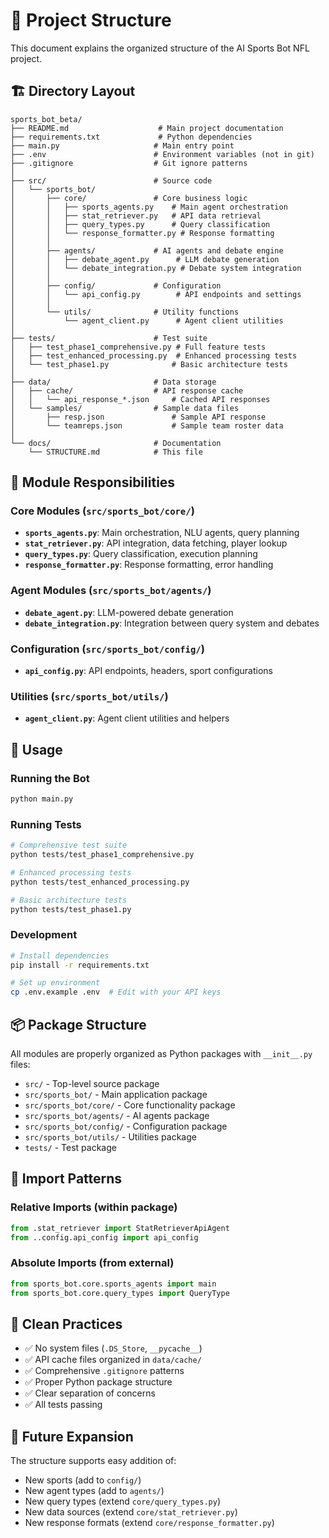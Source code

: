 # 📁 Project Structure

This document explains the organized structure of the AI Sports Bot NFL project.

## 🏗️ Directory Layout

```
sports_bot_beta/
├── README.md                    # Main project documentation
├── requirements.txt             # Python dependencies
├── main.py                     # Main entry point
├── .env                        # Environment variables (not in git)
├── .gitignore                  # Git ignore patterns
│
├── src/                        # Source code
│   └── sports_bot/
│       ├── core/               # Core business logic
│       │   ├── sports_agents.py    # Main agent orchestration
│       │   ├── stat_retriever.py   # API data retrieval
│       │   ├── query_types.py      # Query classification
│       │   └── response_formatter.py # Response formatting
│       │
│       ├── agents/             # AI agents and debate engine
│       │   ├── debate_agent.py      # LLM debate generation
│       │   └── debate_integration.py # Debate system integration
│       │
│       ├── config/             # Configuration
│       │   └── api_config.py        # API endpoints and settings
│       │
│       └── utils/              # Utility functions
│           └── agent_client.py      # Agent client utilities
│
├── tests/                      # Test suite
│   ├── test_phase1_comprehensive.py # Full feature tests
│   ├── test_enhanced_processing.py  # Enhanced processing tests
│   └── test_phase1.py              # Basic architecture tests
│
├── data/                       # Data storage
│   ├── cache/                  # API response cache
│   │   └── api_response_*.json     # Cached API responses
│   └── samples/                # Sample data files
│       ├── resp.json               # Sample API response
│       └── teamreps.json           # Sample team roster data
│
└── docs/                       # Documentation
    └── STRUCTURE.md            # This file
```

## 🎯 Module Responsibilities

### Core Modules (`src/sports_bot/core/`)

- **`sports_agents.py`**: Main orchestration, NLU agents, query planning
- **`stat_retriever.py`**: API integration, data fetching, player lookup
- **`query_types.py`**: Query classification, execution planning
- **`response_formatter.py`**: Response formatting, error handling

### Agent Modules (`src/sports_bot/agents/`)

- **`debate_agent.py`**: LLM-powered debate generation
- **`debate_integration.py`**: Integration between query system and debates

### Configuration (`src/sports_bot/config/`)

- **`api_config.py`**: API endpoints, headers, sport configurations

### Utilities (`src/sports_bot/utils/`)

- **`agent_client.py`**: Agent client utilities and helpers

## 🚀 Usage

### Running the Bot
```bash
python main.py
```

### Running Tests
```bash
# Comprehensive test suite
python tests/test_phase1_comprehensive.py

# Enhanced processing tests
python tests/test_enhanced_processing.py

# Basic architecture tests
python tests/test_phase1.py
```

### Development
```bash
# Install dependencies
pip install -r requirements.txt

# Set up environment
cp .env.example .env  # Edit with your API keys
```

## 📦 Package Structure

All modules are properly organized as Python packages with `__init__.py` files:

- `src/` - Top-level source package
- `src/sports_bot/` - Main application package
- `src/sports_bot/core/` - Core functionality package
- `src/sports_bot/agents/` - AI agents package
- `src/sports_bot/config/` - Configuration package
- `src/sports_bot/utils/` - Utilities package
- `tests/` - Test package

## 🔄 Import Patterns

### Relative Imports (within package)
```python
from .stat_retriever import StatRetrieverApiAgent
from ..config.api_config import api_config
```

### Absolute Imports (from external)
```python
from sports_bot.core.sports_agents import main
from sports_bot.core.query_types import QueryType
```

## 🧹 Clean Practices

- ✅ No system files (`.DS_Store`, `__pycache__`)
- ✅ API cache files organized in `data/cache/`
- ✅ Comprehensive `.gitignore` patterns
- ✅ Proper Python package structure
- ✅ Clear separation of concerns
- ✅ All tests passing

## 🔮 Future Expansion

The structure supports easy addition of:

- New sports (add to `config/`)
- New agent types (add to `agents/`)
- New query types (extend `core/query_types.py`)
- New data sources (extend `core/stat_retriever.py`)
- New response formats (extend `core/response_formatter.py`) 